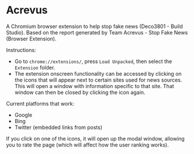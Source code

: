 # Acrevus
A Chromium browser extension to help stop fake news (Deco3801 - Build Studio). 
Based on the report generated by Team Acrevus - Stop Fake News (Browser Extension).

Instructions:
- Go to `chrome://extensions/`, press `Load Unpacked`, then select the `Extension` folder.
- The extension onscreen functionality can be accessed by clicking on the icons that will appear next to certain sites used for news sources. This will open a window with information specific to that site. That window can then be closed by clicking the icon again. 

Current platforms that work:
- Google
- Bing 
- Twitter (embedded links from posts)

If you click on one of the icons, it will open up the modal window, allowing you to rate the page (which will affect how the user ranking works).
